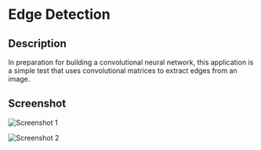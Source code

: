 Edge Detection
=================

## Description
In preparation for building a convolutional neural network, this application is a simple test that uses convolutional matrices to extract edges from an image.

## Screenshot
![Screenshot 1](http://www.devankuleindiren.com/Images/EdgeDetection.png "Screenshot 1")

![Screenshot 2](http://www.devankuleindiren.com/Images/EdgeDetection2.png "Screenshot 2")
